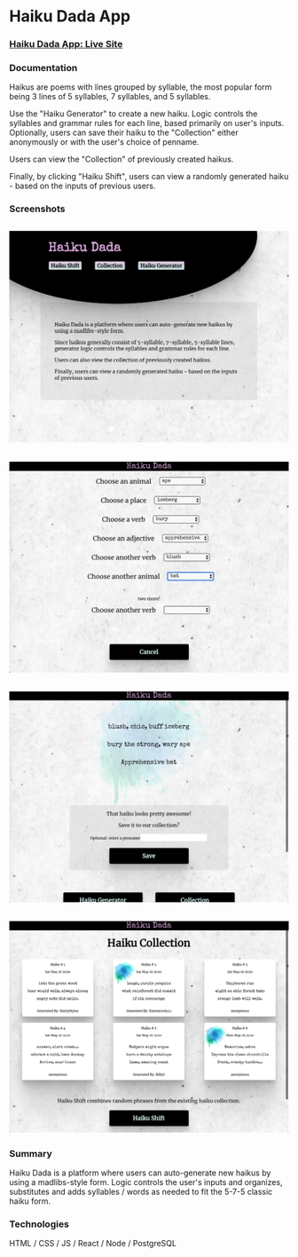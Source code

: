 # Haiku Dada App

### [Haiku Dada App: Live Site](https://haiku-shift-client.now.sh/)

### Documentation

Haikus are poems with lines grouped by syllable, the most
popular form being 3 lines of 5 syllables, 7 syllables, and 5 syllables.

Use the "Haiku Generator" to create a new haiku. Logic controls the syllables and grammar rules for
each line, based primarily on user's inputs. Optionally, users can save their haiku to the "Collection" either anonymously or with the user's choice of penname.

Users can view the "Collection" of previously created haikus.

Finally, by clicking "Haiku Shift", users can view a randomly generated haiku - based on the inputs of previous users.

### Screenshots

## ![](images/Screen%20Shot%202020-05-17%20at%209.13.40%20PM.png)

## ![](images/Screen%20Shot%202020-05-17%20at%209.14.18%20PM.png)

## ![](images/Screen%20Shot%202020-05-17%20at%209.14.41%20PM.png)

## ![](images/Screen%20Shot%202020-05-17%20at%209.14.53%20PM.png)

### Summary

Haiku Dada is a platform where users can auto-generate new haikus by using a madlibs-style form. Logic controls the user's inputs and organizes, substitutes and adds syllables / words as needed to fit the 5-7-5 classic haiku form.

### Technologies

HTML / CSS / JS / React / Node / PostgreSQL
